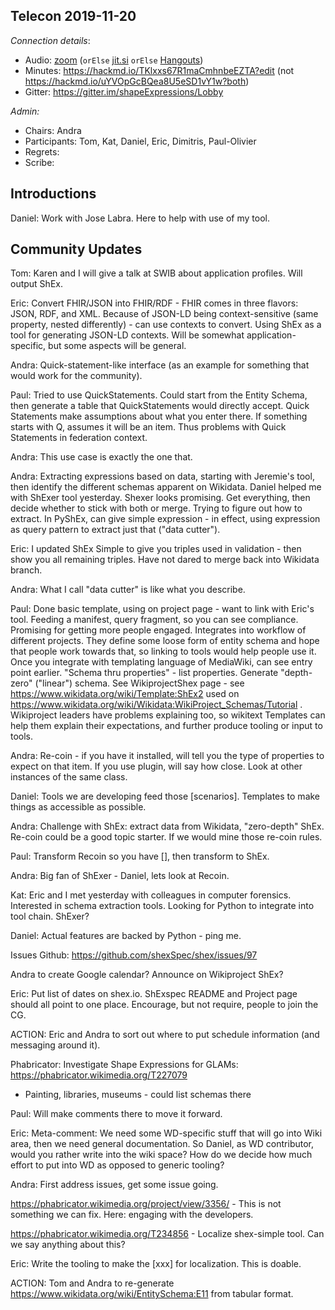 ## Telecon 2019-11-20


*Connection details*:
* Audio: [zoom](https://zoom.us/j/441496948) (`orElse` [jit.si](https://meet.jit.si/ShEx) `orElse` [Hangouts](http://tinyurl.com/ShEx-hangouts))
* Minutes: https://hackmd.io/TKlxxs67R1maCmhnbeEZTA?edit (not https://hackmd.io/uYVOpGcBQea8U5eSD1vY1w?both)
* Gitter: https://gitter.im/shapeExpressions/Lobby

*Admin:*
* Chairs: Andra
* Participants: Tom, Kat, Daniel, Eric, Dimitris, Paul-Olivier  
* Regrets:
* Scribe: 


## Introductions

Daniel: Work with Jose Labra.  Here to help with use of my tool.

## Community Updates

Tom: Karen and I will give a talk at SWIB about application profiles. Will output ShEx.

Eric: Convert FHIR/JSON into FHIR/RDF - FHIR comes in three flavors: JSON, RDF, and XML. Because of JSON-LD being context-sensitive (same property, nested differently) - can use contexts to convert.  Using ShEx as a tool for generating JSON-LD contexts.  Will be somewhat application-specific, but some aspects will be general.

Andra: Quick-statement-like interface (as an example for something that would work for the community).

Paul: Tried to use QuickStatements.  Could start from the Entity Schema, then generate a table that QuickStatements would directly accept.  Quick Statements make assumptions about what you enter there.  If something starts with Q, assumes it will be an item.  Thus problems with Quick Statements in federation context.  

Andra: This use case is exactly the one that.  

Andra: Extracting expressions based on data, starting with Jeremie's tool, then identify the different schemas apparent on Wikidata.  Daniel helped me with ShExer tool yesterday.  Shexer looks promising. Get everything, then decide whether to stick with both or merge. Trying to figure out how to extract.  In PyShEx, can give simple expression - in effect, using expression as query pattern to extract just that ("data cutter").

Eric: I updated ShEx Simple to give you triples used in validation - then show you all remaining triples.  Have not dared to merge back into Wikidata branch.

Andra: What I call "data cutter" is like what you describe.

Paul: Done basic template, using on project page - want to link with Eric's tool.  Feeding a manifest, query fragment, so you can see compliance. Promising for getting more people engaged.  Integrates into workflow of different projects.  They define some loose form of entity schema and hope that people work towards that, so linking to tools would help people use it.  Once you integrate with templating language of MediaWiki, can see entry point earlier.  "Schema thru properties" - list properties.  Generate "depth-zero" ("linear") schema. See WikiprojectShex page - see https://www.wikidata.org/wiki/Template:ShEx2 used on https://www.wikidata.org/wiki/Wikidata:WikiProject_Schemas/Tutorial .  Wikiproject leaders have problems explaining too, so wikitext Templates can help them explain their expectations, and further produce tooling or input to tools.

Andra: Re-coin - if you have it installed, will tell you the type of properties to expect on that item.  If you use plugin, will say how close.  Look at other instances of the same class.

Daniel: Tools we are developing feed those [scenarios].  Templates to make things as accessible as possible.

Andra: Challenge with ShEx: extract data from Wikidata, "zero-depth" ShEx.  Re-coin could be a good topic starter.  If we would mine those re-coin rules.

Paul: Transform Recoin so you have [], then transform to ShEx.

Andra: Big fan of ShExer - Daniel, lets look at Recoin.

Kat: Eric and I met yesterday with colleagues in computer forensics.  Interested in schema extraction tools.  Looking for Python to integrate into tool chain.  ShExer?

Daniel: Actual features are backed by Python - ping me.

Issues
Github: https://github.com/shexSpec/shex/issues/97

Andra to create Google calendar? Announce on Wikiproject ShEx?

Eric: Put list of dates on shex.io.  ShExspec README and Project page should all point to one place.  Encourage, but not require, people to join the CG.

ACTION: Eric and Andra to sort out where to put schedule information (and messaging around it).

Phabricator: Investigate Shape Expressions for GLAMs: 
https://phabricator.wikimedia.org/T227079
* Painting, libraries, museums - could list schemas there

Paul: Will make comments there to move it forward.

Eric: Meta-comment: We need some WD-specific stuff that will go into Wiki area, then we need general documentation.  So Daniel, as WD contributor, would you rather write into the wiki space?  How do we decide how much effort to put into WD as opposed to generic tooling?

Andra: First address issues, get some issue going.

https://phabricator.wikimedia.org/project/view/3356/ - This is not something we can fix.  Here: engaging with the developers.

https://phabricator.wikimedia.org/T234856 - Localize shex-simple tool.  Can we say anything about this?

Eric: Write the tooling to make the [xxx] for localization.  This is doable.

ACTION: Tom and Andra to re-generate 
https://www.wikidata.org/wiki/EntitySchema:E11
from tabular format.



